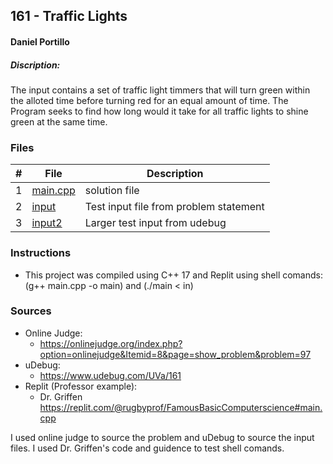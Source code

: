## 161 - Traffic Lights
#### Daniel Portillo
##### Discription: 

The input contains a set of traffic light timmers that will turn green within the alloted time before turning red for an equal amount of time. The Program seeks to find how long would it take for all traffic lights to shine green at the same time.

### Files


|   #   | File                       | Description                                                |
| :---: | -------------------------- | ---------------------------------------------------------- |
|   1   | [main.cpp](./main.cpp)     | solution file                                             |
|   2   | [input](./input)           | Test input file from problem statement                     |
|   3   | [input2](./input2)         | Larger test input from udebug                              |


### Instructions

- This project was compiled using C++ 17 and Replit using shell comands: (g++ main.cpp -o main) and (./main < in)

### Sources

- Online Judge:
  - https://onlinejudge.org/index.php?option=onlinejudge&Itemid=8&page=show_problem&problem=97
- uDebug:
  - https://www.udebug.com/UVa/161
- Replit (Professor example):
  - Dr. Griffen https://replit.com/@rugbyprof/FamousBasicComputerscience#main.cpp


I used online judge to source the problem and uDebug to source the input files. I used Dr. Griffen's code and guidence to test shell comands.
